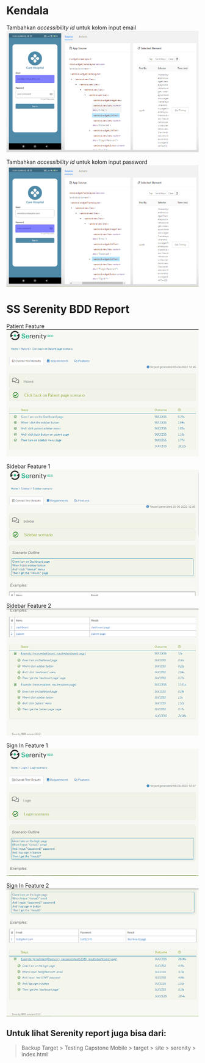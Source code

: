 # Kendala

Tambahkan _accessibility id_ untuk kolom input email
![-](./Backup%20Target/Testing%20Capstone%20Mobile/input%20email.png)

Tambahkan _accessibility id_ untuk kolom input password
![-](./Backup%20Target/Testing%20Capstone%20Mobile/input%20password.png)

# SS Serenity BDD Report

Patient Feature
![-](./Backup%20Target/Testing%20Capstone%20Mobile/Patient%20Feature.png)

Sidebar Feature 1
![-](./Backup%20Target/Testing%20Capstone%20Mobile/Sidebar%20Feature%201.png)

Sidebar Feature 2
![-](./Backup%20Target/Testing%20Capstone%20Mobile/Sidebar%20Feature%202.png)

Sign In Feature 1
![-](./Backup%20Target/Testing%20Capstone%20Mobile/Sign%20In%20Feature%201.png)

Sign In Feature 2
![-](./Backup%20Target/Testing%20Capstone%20Mobile/Sign%20In%20Feature%202.png)

## Untuk lihat Serenity report juga bisa dari:

> Backup Target > Testing Capstone Mobile > target > site > serenity > index.html
